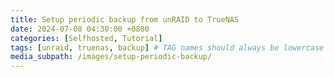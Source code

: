 ```yaml
---
title: Setup periodic backup from unRAID to TrueNAS
date: 2024-07-08 04:30:00 +0800
categories: [Selfhosted, Tutorial]
tags: [unraid, truenas, backup] # TAG names should always be lowercase
media_subpath: /images/setup-periodic-backup/
---
```

